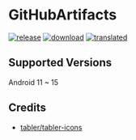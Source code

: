 # GitHubArtifacts
[![release](https://img.shields.io/github/v/release/SanmerApps/GitHubArtifacts?label=release&color=red)](https://github.com/SanmerApps/GitHubArtifacts/releases) [![download](https://shields.io/github/downloads/SanmerApps/GitHubArtifacts/total?label=download)](https://github.com/SanmerApps/GitHubArtifacts/releases/latest) [![translated](https://weblate.sanmer.app/widget/githubartifacts/svg-badge.svg)](https://weblate.sanmer.app/engage/githubartifacts/)

## Supported Versions
Android 11 ~ 15

## Credits
 - [tabler/tabler-icons](https://github.com/tabler/tabler-icons.git)
